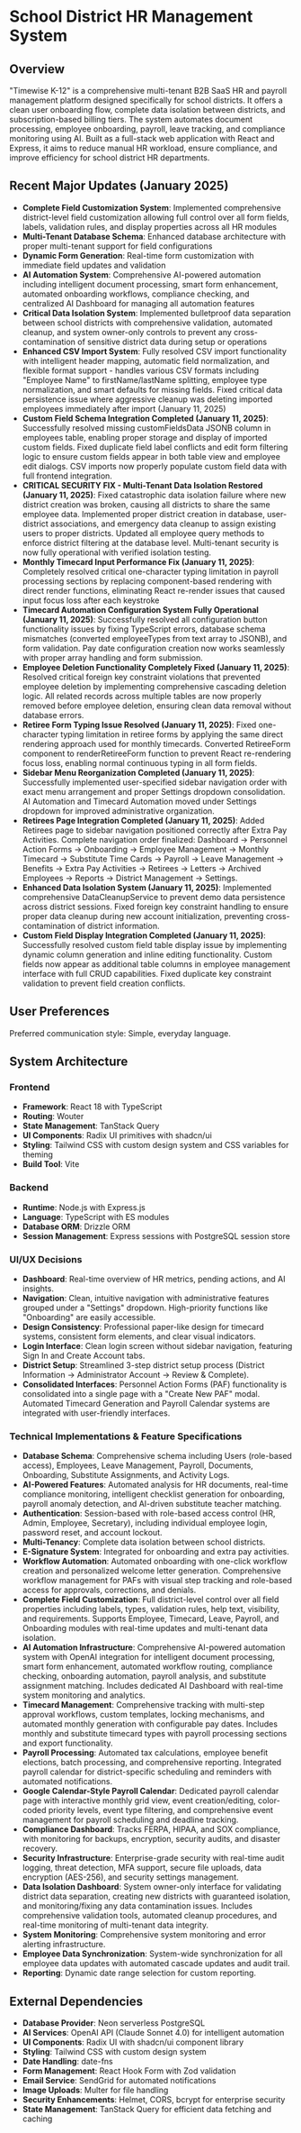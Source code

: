 # School District HR Management System

## Overview
"Timewise K-12" is a comprehensive multi-tenant B2B SaaS HR and payroll management platform designed specifically for school districts. It offers a clean user onboarding flow, complete data isolation between districts, and subscription-based billing tiers. The system automates document processing, employee onboarding, payroll, leave tracking, and compliance monitoring using AI. Built as a full-stack web application with React and Express, it aims to reduce manual HR workload, ensure compliance, and improve efficiency for school district HR departments.

## Recent Major Updates (January 2025)
- **Complete Field Customization System**: Implemented comprehensive district-level field customization allowing full control over all form fields, labels, validation rules, and display properties across all HR modules
- **Multi-Tenant Database Schema**: Enhanced database architecture with proper multi-tenant support for field configurations
- **Dynamic Form Generation**: Real-time form customization with immediate field updates and validation
- **AI Automation System**: Comprehensive AI-powered automation including intelligent document processing, smart form enhancement, automated onboarding workflows, compliance checking, and centralized AI Dashboard for managing all automation features
- **Critical Data Isolation System**: Implemented bulletproof data separation between school districts with comprehensive validation, automated cleanup, and system owner-only controls to prevent any cross-contamination of sensitive district data during setup or operations
- **Enhanced CSV Import System**: Fully resolved CSV import functionality with intelligent header mapping, automatic field normalization, and flexible format support - handles various CSV formats including "Employee Name" to firstName/lastName splitting, employee type normalization, and smart defaults for missing fields. Fixed critical data persistence issue where aggressive cleanup was deleting imported employees immediately after import (January 11, 2025)
- **Custom Field Schema Integration Completed (January 11, 2025)**: Successfully resolved missing customFieldsData JSONB column in employees table, enabling proper storage and display of imported custom fields. Fixed duplicate field label conflicts and edit form filtering logic to ensure custom fields appear in both table view and employee edit dialogs. CSV imports now properly populate custom field data with full frontend integration.
- **CRITICAL SECURITY FIX - Multi-Tenant Data Isolation Restored (January 11, 2025)**: Fixed catastrophic data isolation failure where new district creation was broken, causing all districts to share the same employee data. Implemented proper district creation in database, user-district associations, and emergency data cleanup to assign existing users to proper districts. Updated all employee query methods to enforce district filtering at the database level. Multi-tenant security is now fully operational with verified isolation testing.
- **Monthly Timecard Input Performance Fix (January 11, 2025)**: Completely resolved critical one-character typing limitation in payroll processing sections by replacing component-based rendering with direct render functions, eliminating React re-render issues that caused input focus loss after each keystroke
- **Timecard Automation Configuration System Fully Operational (January 11, 2025)**: Successfully resolved all configuration button functionality issues by fixing TypeScript errors, database schema mismatches (converted employeeTypes from text array to JSONB), and form validation. Pay date configuration creation now works seamlessly with proper array handling and form submission.
- **Employee Deletion Functionality Completely Fixed (January 11, 2025)**: Resolved critical foreign key constraint violations that prevented employee deletion by implementing comprehensive cascading deletion logic. All related records across multiple tables are now properly removed before employee deletion, ensuring clean data removal without database errors.
- **Retiree Form Typing Issue Resolved (January 11, 2025)**: Fixed one-character typing limitation in retiree forms by applying the same direct rendering approach used for monthly timecards. Converted RetireeForm component to renderRetireeForm function to prevent React re-rendering focus loss, enabling normal continuous typing in all form fields.
- **Sidebar Menu Reorganization Completed (January 11, 2025)**: Successfully implemented user-specified sidebar navigation order with exact menu arrangement and proper Settings dropdown consolidation. AI Automation and Timecard Automation moved under Settings dropdown for improved administrative organization.
- **Retirees Page Integration Completed (January 11, 2025)**: Added Retirees page to sidebar navigation positioned correctly after Extra Pay Activities. Complete navigation order finalized: Dashboard → Personnel Action Forms → Onboarding → Employee Management → Monthly Timecard → Substitute Time Cards → Payroll → Leave Management → Benefits → Extra Pay Activities → Retirees → Letters → Archived Employees → Reports → District Management → Settings.
- **Enhanced Data Isolation System (January 11, 2025)**: Implemented comprehensive DataCleanupService to prevent demo data persistence across district sessions. Fixed foreign key constraint handling to ensure proper data cleanup during new account initialization, preventing cross-contamination of district information.
- **Custom Field Display Integration Completed (January 11, 2025)**: Successfully resolved custom field table display issue by implementing dynamic column generation and inline editing functionality. Custom fields now appear as additional table columns in employee management interface with full CRUD capabilities. Fixed duplicate key constraint validation to prevent field creation conflicts.

## User Preferences
Preferred communication style: Simple, everyday language.

## System Architecture
### Frontend
- **Framework**: React 18 with TypeScript
- **Routing**: Wouter
- **State Management**: TanStack Query
- **UI Components**: Radix UI primitives with shadcn/ui
- **Styling**: Tailwind CSS with custom design system and CSS variables for theming
- **Build Tool**: Vite

### Backend
- **Runtime**: Node.js with Express.js
- **Language**: TypeScript with ES modules
- **Database ORM**: Drizzle ORM
- **Session Management**: Express sessions with PostgreSQL session store

### UI/UX Decisions
- **Dashboard**: Real-time overview of HR metrics, pending actions, and AI insights.
- **Navigation**: Clean, intuitive navigation with administrative features grouped under a "Settings" dropdown. High-priority functions like "Onboarding" are easily accessible.
- **Design Consistency**: Professional paper-like design for timecard systems, consistent form elements, and clear visual indicators.
- **Login Interface**: Clean login screen without sidebar navigation, featuring Sign In and Create Account tabs.
- **District Setup**: Streamlined 3-step district setup process (District Information → Administrator Account → Review & Complete).
- **Consolidated Interfaces**: Personnel Action Forms (PAF) functionality is consolidated into a single page with a "Create New PAF" modal. Automated Timecard Generation and Payroll Calendar systems are integrated with user-friendly interfaces.

### Technical Implementations & Feature Specifications
- **Database Schema**: Comprehensive schema including Users (role-based access), Employees, Leave Management, Payroll, Documents, Onboarding, Substitute Assignments, and Activity Logs.
- **AI-Powered Features**: Automated analysis for HR documents, real-time compliance monitoring, intelligent checklist generation for onboarding, payroll anomaly detection, and AI-driven substitute teacher matching.
- **Authentication**: Session-based with role-based access control (HR, Admin, Employee, Secretary), including individual employee login, password reset, and account lockout.
- **Multi-Tenancy**: Complete data isolation between school districts.
- **E-Signature System**: Integrated for onboarding and extra pay activities.
- **Workflow Automation**: Automated onboarding with one-click workflow creation and personalized welcome letter generation. Comprehensive workflow management for PAFs with visual step tracking and role-based access for approvals, corrections, and denials.
- **Complete Field Customization**: Full district-level control over all field properties including labels, types, validation rules, help text, visibility, and requirements. Supports Employee, Timecard, Leave, Payroll, and Onboarding modules with real-time updates and multi-tenant data isolation.
- **AI Automation Infrastructure**: Comprehensive AI-powered automation system with OpenAI integration for intelligent document processing, smart form enhancement, automated workflow routing, compliance checking, onboarding automation, payroll analysis, and substitute assignment matching. Includes dedicated AI Dashboard with real-time system monitoring and analytics.
- **Timecard Management**: Comprehensive tracking with multi-step approval workflows, custom templates, locking mechanisms, and automated monthly generation with configurable pay dates. Includes monthly and substitute timecard types with payroll processing sections and export functionality.
- **Payroll Processing**: Automated tax calculations, employee benefit elections, batch processing, and comprehensive reporting. Integrated payroll calendar for district-specific scheduling and reminders with automated notifications.
- **Google Calendar-Style Payroll Calendar**: Dedicated payroll calendar page with interactive monthly grid view, event creation/editing, color-coded priority levels, event type filtering, and comprehensive event management for payroll scheduling and deadline tracking.
- **Compliance Dashboard**: Tracks FERPA, HIPAA, and SOX compliance, with monitoring for backups, encryption, security audits, and disaster recovery.
- **Security Infrastructure**: Enterprise-grade security with real-time audit logging, threat detection, MFA support, secure file uploads, data encryption (AES-256), and security settings management.
- **Data Isolation Dashboard**: System owner-only interface for validating district data separation, creating new districts with guaranteed isolation, and monitoring/fixing any data contamination issues. Includes comprehensive validation tools, automated cleanup procedures, and real-time monitoring of multi-tenant data integrity.
- **System Monitoring**: Comprehensive system monitoring and error alerting infrastructure.
- **Employee Data Synchronization**: System-wide synchronization for all employee data updates with automated cascade updates and audit trail.
- **Reporting**: Dynamic date range selection for custom reporting.

## External Dependencies
- **Database Provider**: Neon serverless PostgreSQL
- **AI Services**: OpenAI API (Claude Sonnet 4.0) for intelligent automation
- **UI Components**: Radix UI with shadcn/ui component library
- **Styling**: Tailwind CSS with custom design system
- **Date Handling**: date-fns
- **Form Management**: React Hook Form with Zod validation
- **Email Service**: SendGrid for automated notifications
- **Image Uploads**: Multer for file handling
- **Security Enhancements**: Helmet, CORS, bcrypt for enterprise security
- **State Management**: TanStack Query for efficient data fetching and caching